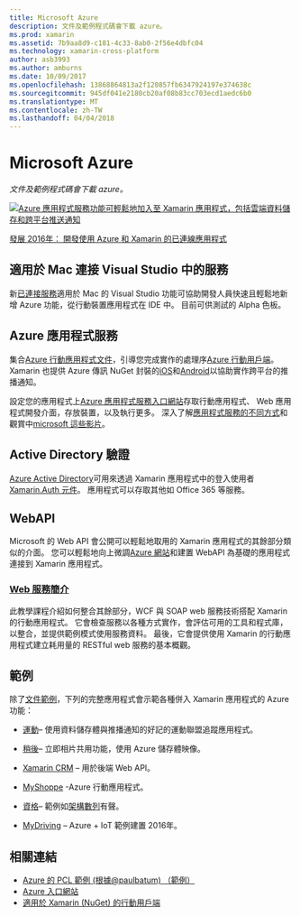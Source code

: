 ```yaml
---
title: Microsoft Azure
description: 文件及範例程式碼會下載 azure。
ms.prod: xamarin
ms.assetid: 7b9aa8d9-c181-4c33-8ab0-2f56e4dbfc04
ms.technology: xamarin-cross-platform
author: asb3993
ms.author: amburns
ms.date: 10/09/2017
ms.openlocfilehash: 13868864813a2f120857fb6347924197e374638c
ms.sourcegitcommit: 945df041e2180cb20af08b83cc703ecd1aedc6b0
ms.translationtype: MT
ms.contentlocale: zh-TW
ms.lasthandoff: 04/04/2018
---
```

# <a name="microsoft-azure"></a>Microsoft Azure

_文件及範例程式碼會下載 azure。_

[ ![](images/evolve-mikej-azure-sml.png "Azure 應用程式服務功能可輕鬆地加入至 Xamarin 應用程式，包括雲端資料儲存和跨平台推送通知")](https://evolve.xamarin.com/session/56ec886fde91c6253c277bc6)

[發展 2016年： 開發使用 Azure 和 Xamarin 的已連線應用程式](https://evolve.xamarin.com/session/56ec886fde91c6253c277bc6)

## <a name="connected-services-in-visual-studio-for-mac"></a>適用於 Mac 連接 Visual Studio 中的服務

新[已連接服務](connected-services.md)適用於 Mac 的 Visual Studio 功能可協助開發人員快速且輕鬆地新增 Azure 功能，從行動裝置應用程式在 IDE 中。 目前可供測試的 Alpha 色板。


## <a name="azure-app-services"></a>Azure 應用程式服務

集合[Azure 行動應用程式文件](~/cross-platform/data-cloud/mobile-apps.md)，引導您完成實作的處理序[Azure 行動用戶端](https://www.nuget.org/packages/Microsoft.Azure.Mobile.Client/)。
Xamarin 也提供 Azure 傳訊 NuGet 封裝的[iOS](https://www.nuget.org/packages/Xamarin.Azure.NotificationHubs.iOS/)和[Android](https://www.nuget.org/packages/Xamarin.Azure.NotificationHubs.Android/)以協助實作跨平台的推播通知。

設定您的應用程式上[Azure 應用程式服務入口網站](https://portal.azure.com/)存取行動應用程式、 Web 應用程式開發介面，存放裝置，以及執行更多。 深入了解[應用程式服務的不同方式](http://azure.microsoft.com/en-us/updates/whats-new-with-azure-app-service/)和觀賞中[microsoft 這些影片](http://azure.microsoft.com/en-us/campaigns/azure-march-announcement/)。

## <a name="active-directory-authentication"></a>Active Directory 驗證

[Azure Active Directory](~/cross-platform/data-cloud/active-directory/index.md)可用來透過 Xamarin 應用程式中的登入使用者[Xamarin.Auth 元件](https://www.nuget.org/packages/Xamarin.Auth/)。
應用程式可以存取其他如 Office 365 等服務。

## <a name="webapi"></a>WebAPI

Microsoft 的 Web API 會公開可以輕鬆地取用的 Xamarin 應用程式的其餘部分類似的介面。
您可以輕鬆地向上微調[Azure 網站](https://trywebsites.azurewebsites.net/)和建置 WebAPI 為基礎的應用程式連接到 Xamarin 應用程式。


###  <a name="introduction-to-web-servicescross-platformdata-cloudweb-servicesindexmd"></a>[Web 服務簡介](~/cross-platform/data-cloud/web-services/index.md)

此教學課程介紹如何整合其餘部分，WCF 與 SOAP web 服務技術搭配 Xamarin 的行動應用程式。 它會檢查服務以各種方式實作，會評估可用的工具和程式庫，以整合，並提供範例模式使用服務資料。 最後，它會提供使用 Xamarin 的行動應用程式建立耗用量的 RESTful web 服務的基本概觀。

## <a name="samples"></a>範例

除了[文件範例](https://github.com/xamarin/mobile-samples/tree/master/Azure)，下列的完整應用程式會示範各種併入 Xamarin 應用程式的 Azure 功能：

- [運動](https://github.com/xamarin/Sport)– 使用資料儲存體與推播通知的好記的運動聯盟追蹤應用程式。
- [稍後](https://github.com/pierceboggan/Moments)– 立即相片共用功能，使用 Azure 儲存體映像。
- [Xamarin CRM](https://github.com/xamarin/app-crm) – 用於後端 Web API。
- [MyShoppe](https://github.com/jamesmontemagno/MyShoppe) -Azure 行動應用程式。

- [資格](https://github.com/dotnet-architecture/eShopOnContainers)– 範例如[架構數列](https://www.microsoft.com/net/learn/architecture)有聲。
- [MyDriving](https://azure.microsoft.com/en-us/campaigns/mydriving/) – Azure + IoT 範例建置 2016年。


## <a name="related-links"></a>相關連結

- [Azure 的 PCL 範例 (根據@paulbatum) （範例）](https://github.com/paulbatum/mobile-services-xamarin-pcl)
- [Azure 入口網站](http://azure.microsoft.com/)
- [適用於 Xamarin (NuGet) 的行動用戶端](https://www.nuget.org/packages/Microsoft.Azure.Mobile.Client/)

